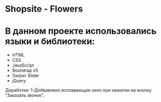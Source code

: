  # Shоpsite - Flowers

# В данном проекте использовались языки и библиотеки:
- HTML
- CSS
- JavaScript
- Bootstrap v5
- Swiper Slider
- jQuery

Доработки:
1-Добвавлено всплавающее окно при нажатии на кнопку "Заказать звонок".
